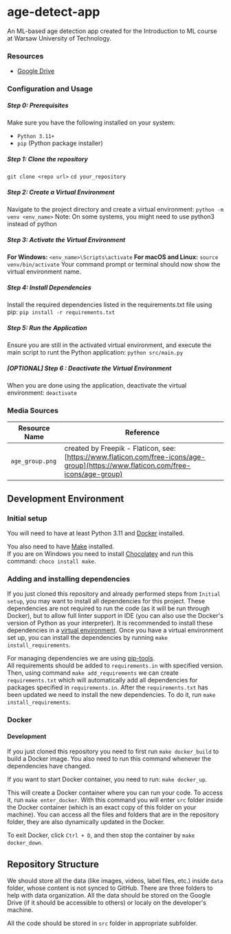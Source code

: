 # age-detect-app
An ML-based age detection app created for the Introduction to ML course at Warsaw University of Technology.

### Resources
- [Google Drive](https://drive.google.com/drive/folders/1--eqhLUZsyxi9vrgreIS-B9Zp0haDMjy)

### Configuration and Usage
##### Step 0: Prerequisites
Make sure you have the following installed on your system:
- `Python 3.11+`
- `pip` (Python package installer)
##### Step 1: Clone the repository
`git clone <repo url>`
`cd your_repository`
##### Step 2: Create a Virtual Environment
Navigate to the project directory and create a virtual environment:
`python -m venv <env_name>`
Note: On some systems, you might need to use python3 instead of python
##### Step 3: Activate the Virtual Environment
**For Windows:**
`<env_name>\Scripts\activate`
**For macOS and Linux:**
`source venv/bin/activate`
Your command prompt or terminal should now show the virtual environment name.
##### Step 4: Install Dependencies
Install the required dependencies listed in the requirements.txt file using pip:
`pip install -r requirements.txt`
##### Step 5: Run the Application
Ensure you are still in the activated virtual environment, and execute
the main script to runt the Python application:
`python src/main.py`
##### [OPTIONAL] Step 6 : Deactivate the Virtual Environment
When you are done using the application, deactivate the virtual environment:
`deactivate`

### Media Sources
| Resource Name | Reference                                                                                                                          |
|---------------|------------------------------------------------------------------------------------------------------------------------------------|
| `age_group.png` | created by Freepik - Flaticon, see: [https://www.flaticon.com/free-icons/age-group](https://www.flaticon.com/free-icons/age-group) |

## Development Environment
### Initial setup
You will need to have at least Python 3.11 and [Docker](https://www.docker.com/) installed.

You also need to have [Make](https://www.gnu.org/software/make/) installed. \
If you are on Windows you need to install [Chocolatey](https://chocolatey.org/install) and run this command: `choco install make`.

### Adding and installing dependencies
If you just cloned this repository and already performed steps from `Initial setup`, you may want to
install all dependencies for this project. These dependencies are not required to run the code (as it will be run through Docker),
but to allow full linter support in IDE (you can also use the Docker's version of Python as your interpreter). It is recommended
to install these dependencies in a [virtual environment](https://docs.python.org/3/library/venv.html). Once you have a virtual environment
set up, you can install the dependencies by running `make install_requirements`.

For managing dependencies we are using [pip-tools](https://github.com/jazzband/pip-tools). \
All requirements should be added to `requirements.in` with specified version. Then, using command `make add_requirements`
we can create `requirements.txt` which will automatically add all dependencies for packages specified
in `requirements.in`. After the `requirements.txt` has been updated we need to install the new dependencies.
To do it, run `make install_requirements`.

### Docker
#### Development
If you just cloned this repository you need to first run `make docker_build` to build a Docker image.
You also need to run this command whenever the dependencies have changed.

If you want to start Docker container, you need to run: `make docker_up`. 

This will create a Docker container
where you can run your code. To access it, run `make enter_docker`. With this command you will enter
`src` folder inside the Docker container (which is an exact copy of this folder on your machine). You can
access all the files and folders that are in the repository folder, they are also dynamically updated in the Docker.

To exit Docker, click `Ctrl + D`, and then stop the container by `make docker_down`.

## Repository Structure
We should store all the data (like images, videos, label files, etc.) inside `data`
folder, whose content is not synced to GitHub. There are three folders to help
with data organization. All the data should be stored on the Google Drive (if it should be accessible to others)
or localy on the developer's machine.

All the code should be stored in `src` folder in appropriate subfolder.
